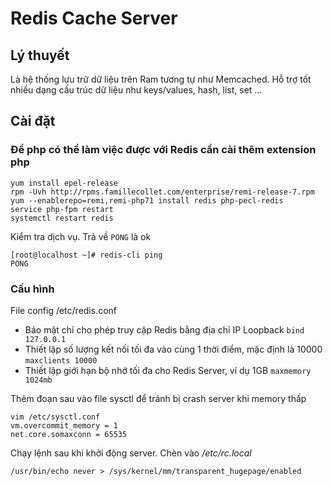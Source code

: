 # Redis Cache Server
## Lý thuyết
Là hệ thống lưu trữ dữ liệu trên Ram tương tự như Memcached. Hỗ trợ tốt nhiều dạng cấu trúc dữ liệu như keys/values, hash, list, set ...
## Cài đặt
### Để php có thể làm việc được với Redis cần cài thêm extension php
```
yum install epel-release
rpm -Uvh http://rpms.famillecollet.com/enterprise/remi-release-7.rpm
yum --enablerepo=remi,remi-php71 install redis php-pecl-redis
service php-fpm restart
systemctl restart redis
```
Kiểm tra dịch vụ. Trả về `PONG` là ok
```
[root@localhost ~]# redis-cli ping
PONG
```
### Cấu hình
File config /etc/redis.conf
  - Bảo mật chỉ cho phép truy cập Redis bằng địa chỉ IP Loopback
```bind 127.0.0.1```
  - Thiết lập số lượng kết nối tối đa vào cùng 1 thời điểm, mặc định là 10000
```maxclients 10000```
  - Thiết lập giới hạn bộ nhớ tối đa cho Redis Server, ví dụ 1GB
```maxmemory 1024mb```

Thêm đoạn sau vào file sysctl để tránh bị crash server khi memory thấp
```
vim /etc/sysctl.conf
vm.overcommit_memory = 1
net.core.somaxconn = 65535
```
Chạy lệnh sau khi khởi động server. Chèn vào */etc/rc.local*
```
/usr/bin/echo never > /sys/kernel/mm/transparent_hugepage/enabled

```
